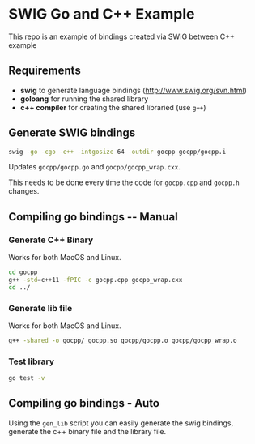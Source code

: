 # SWIG Go and C++ Example

This repo is an example of bindings created via SWIG between C++ example

## Requirements

- **swig** to generate language bindings (http://www.swig.org/svn.html)
- **goloang** for running the shared library
- **c++ compiler** for creating the shared libraried (use `g++`)

## Generate SWIG bindings

```bash
swig -go -cgo -c++ -intgosize 64 -outdir gocpp gocpp/gocpp.i
```

Updates `gocpp/gocpp.go` and `gocpp/gocpp_wrap.cxx`.

This needs to be done every time the code for `gocpp.cpp` and `gocpp.h` changes. 

## Compiling go bindings -- Manual

### Generate C++ Binary

Works for both MacOS and Linux.

```bash
cd gocpp
g++ -std=c++11 -fPIC -c gocpp.cpp gocpp_wrap.cxx
cd ../
```

### Generate lib file

Works for both MacOS and Linux.

```bash
g++ -shared -o gocpp/_gocpp.so gocpp/gocpp.o gocpp/gocpp_wrap.o
```

### Test library

```bash
go test -v
```

## Compiling go bindings - Auto

Using the `gen_lib` script you can easily generate the swig bindings, generate the c++ binary file and the library file.
